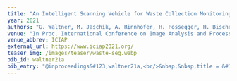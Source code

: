 ```yaml
---
title: "An Intelligent Scanning Vehicle for Waste Collection Monitoring"
year: 2021
authors: "G. Waltner, M. Jaschik, A. Rinnhofer, H. Possegger, H. Bischof"
venue: "In Proc. International Conference on Image Analysis and Processing"
venue_abbrev: ICIAP
external_url: https://www.iciap2021.org/
teaser_img: /images/teaser/waste-seg.webp
bib_id: waltner21a
bib_entry: "@inproceedings&#123;waltner21a,<br/>&nbsp;&nbsp;title = &#123;An Intelligent Scanning Vehicle for Waste Collection Monitoring&#125;,<br/>&nbsp;&nbsp;author = &#123;Georg Waltner and Malte Jaschik and Alfred Rinnhofer and Horst Possegger and Horst Bischof&#125;,<br/>&nbsp;&nbsp;booktitle = &#123;Proc. International Conference on Image Analysis and Processing (ICIAP)&#125;,<br/>&nbsp;&nbsp;year = &#123;2021&#125;<br/>&#125;"
---
```

